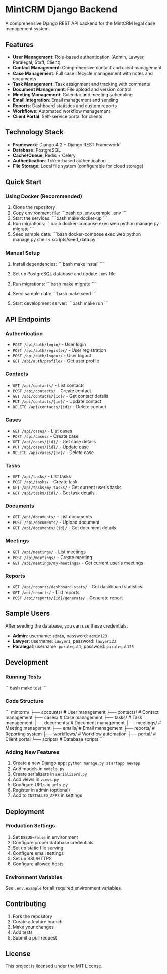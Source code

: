 # MintCRM Django Backend

A comprehensive Django REST API backend for the MintCRM legal case management system.

## Features

- **User Management**: Role-based authentication (Admin, Lawyer, Paralegal, Staff, Client)
- **Contact Management**: Comprehensive contact and client management
- **Case Management**: Full case lifecycle management with notes and documents
- **Task Management**: Task assignment and tracking with comments
- **Document Management**: File upload and version control
- **Meeting Management**: Calendar and meeting scheduling
- **Email Integration**: Email management and sending
- **Reports**: Dashboard statistics and custom reports
- **Workflows**: Automated workflow management
- **Client Portal**: Self-service portal for clients

## Technology Stack

- **Framework**: Django 4.2 + Django REST Framework
- **Database**: PostgreSQL
- **Cache/Queue**: Redis + Celery
- **Authentication**: Token-based authentication
- **File Storage**: Local file system (configurable for cloud storage)

## Quick Start

### Using Docker (Recommended)

1. Clone the repository
2. Copy environment file:
   \`\`\`bash
   cp .env.example .env
   \`\`\`
3. Start the services:
   \`\`\`bash
   make docker-up
   \`\`\`
4. Run migrations:
   \`\`\`bash
   docker-compose exec web python manage.py migrate
   \`\`\`
5. Seed sample data:
   \`\`\`bash
   docker-compose exec web python manage.py shell < scripts/seed_data.py
   \`\`\`

### Manual Setup

1. Install dependencies:
   \`\`\`bash
   make install
   \`\`\`

2. Set up PostgreSQL database and update `.env` file

3. Run migrations:
   \`\`\`bash
   make migrate
   \`\`\`

4. Seed sample data:
   \`\`\`bash
   make seed
   \`\`\`

5. Start development server:
   \`\`\`bash
   make run
   \`\`\`

## API Endpoints

### Authentication
- `POST /api/auth/login/` - User login
- `POST /api/auth/register/` - User registration
- `POST /api/auth/logout/` - User logout
- `GET /api/auth/profile/` - Get user profile

### Contacts
- `GET /api/contacts/` - List contacts
- `POST /api/contacts/` - Create contact
- `GET /api/contacts/{id}/` - Get contact details
- `PUT /api/contacts/{id}/` - Update contact
- `DELETE /api/contacts/{id}/` - Delete contact

### Cases
- `GET /api/cases/` - List cases
- `POST /api/cases/` - Create case
- `GET /api/cases/{id}/` - Get case details
- `PUT /api/cases/{id}/` - Update case
- `DELETE /api/cases/{id}/` - Delete case

### Tasks
- `GET /api/tasks/` - List tasks
- `POST /api/tasks/` - Create task
- `GET /api/tasks/my-tasks/` - Get current user's tasks
- `GET /api/tasks/{id}/` - Get task details

### Documents
- `GET /api/documents/` - List documents
- `POST /api/documents/` - Upload document
- `GET /api/documents/{id}/` - Get document details

### Meetings
- `GET /api/meetings/` - List meetings
- `POST /api/meetings/` - Create meeting
- `GET /api/meetings/my-meetings/` - Get current user's meetings

### Reports
- `GET /api/reports/dashboard-stats/` - Get dashboard statistics
- `GET /api/reports/` - List reports
- `POST /api/reports/{id}/generate/` - Generate report

## Sample Users

After seeding the database, you can use these credentials:

- **Admin**: username: `admin`, password: `admin123`
- **Lawyer**: username: `lawyer1`, password: `lawyer123`
- **Paralegal**: username: `paralegal1`, password: `paralegal123`

## Development

### Running Tests
\`\`\`bash
make test
\`\`\`

### Code Structure
\`\`\`
mintcrm/
├── accounts/          # User management
├── contacts/          # Contact management
├── cases/            # Case management
├── tasks/            # Task management
├── documents/        # Document management
├── meetings/         # Meeting management
├── emails/           # Email management
├── reports/          # Reporting system
├── workflows/        # Workflow automation
├── portal/           # Client portal
└── scripts/          # Database scripts
\`\`\`

### Adding New Features

1. Create a new Django app: `python manage.py startapp newapp`
2. Add models in `models.py`
3. Create serializers in `serializers.py`
4. Add views in `views.py`
5. Configure URLs in `urls.py`
6. Register in admin (optional)
7. Add to `INSTALLED_APPS` in settings

## Deployment

### Production Settings

1. Set `DEBUG=False` in environment
2. Configure proper database credentials
3. Set up static file serving
4. Configure email settings
5. Set up SSL/HTTPS
6. Configure allowed hosts

### Environment Variables

See `.env.example` for all required environment variables.

## Contributing

1. Fork the repository
2. Create a feature branch
3. Make your changes
4. Add tests
5. Submit a pull request

## License

This project is licensed under the MIT License.
